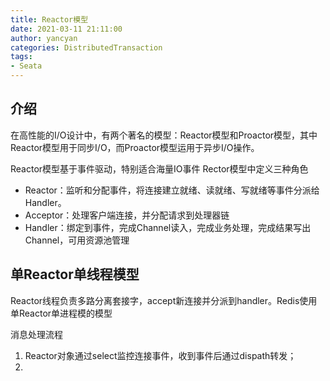 ```yaml
---
title: Reactor模型
date: 2021-03-11 21:11:00
author: yancyan
categories: DistributedTransaction
tags:
- Seata
---
```


## 介绍
在高性能的I/O设计中，有两个著名的模型：Reactor模型和Proactor模型，其中Reactor模型用于同步I/O，而Proactor模型运用于异步I/O操作。

Reactor模型基于事件驱动，特别适合海量IO事件
Rector模型中定义三种角色
- Reactor：监听和分配事件，将连接建立就绪、读就绪、写就绪等事件分派给Handler。
- Acceptor：处理客户端连接，并分配请求到处理器链
- Handler：绑定到事件，完成Channel读入，完成业务处理，完成结果写出Channel，可用资源池管理

## 单Reactor单线程模型
Reactor线程负责多路分离套接字，accept新连接并分派到handler。Redis使用单Reactor单进程模的模型



消息处理流程
1. Reactor对象通过select监控连接事件，收到事件后通过dispath转发；
2. 
